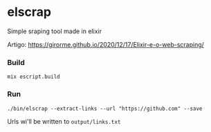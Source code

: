 # elscrap
Simple sraping tool made in elixir

Artigo: https://girorme.github.io/2020/12/17/Elixir-e-o-web-scraping/

### Build
```
mix escript.build
```

### Run
```
./bin/elscrap --extract-links --url "https://github.com" --save
```

Urls wi'll be written to `output/links.txt`
